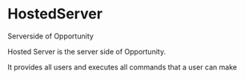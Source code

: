 # HostedServer
Serverside of Opportunity

Hosted Server is the server side of Opportunity.

It provides all users and executes all commands that a user can make
